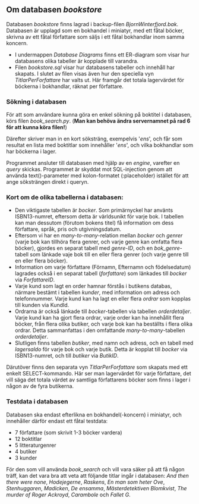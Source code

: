 ## Om databasen _bookstore_
Databasen _bookstore_ finns lagrad i backup-filen _BjornWinterfjord.bak_. Databasen är upplagd som en bokhandel i miniatyr, med ett fåtal böcker, skrivna av ett fåtal författare som säljs i ett fåtal bokhandlar inom samma koncern.
- I undermappen _Database Diagrams_ finns ett ER-diagram som visar hur databasens olika tabeller är kopplade till varandra.
- Filen _bookstore.sql_ visar hur databasens tabeller och innehåll har skapats. I slutet av filen visas även hur den speciella vyn _TitlarPerForfattare_ har valts ut. Här framgår det totala lagervärdet för böckerna i bokhandlar, räknat per författare. 
### Sökning i databasen
För att som användare kunna göra en enkel sökning på boktitel i databasen, körs filen _book_search.py_. (__Man kan behöva ändra servernamnet på rad 6 för att kunna köra filen!__)

Därefter skriver man in en kort söksträng, exempelvis '_ens_', och får som resultat en lista med boktitlar som innehåller '_ens_', och vilka bokhandlar som har böckerna i lager.

Programmet ansluter till databasen med hjälp av en _engine_, varefter en _query_ skickas. Programmet är skyddat mot SQL-injection genom att använda text()-parameter med kolon-formatet (:placeholder) istället för att ange söksträngen direkt i queryn.

### Kort om de olika tabellerna i databasen:
- Den viktigaste tabellen är _bocker_. Som primärnyckel har använts ISBN13-numret, eftersom detta är världsunikt för varje bok. I tabellen kan man dessutom (förutom bokens titel) få information om dess författare, språk, pris och utgivningsdatum.
- Eftersom vi har en _many-to-many_-relation mellan _bocker_ och _genrer_ (varje bok kan tillhöra flera genrer, och varje genre kan omfatta flera böcker), gjordes en separat tabell med _genre-ID_, och en _bok_genre_-tabell som länkade vaje bok till en eller flera genrer (och varje genre till en eller flera böcker).
- Information om varje författare (Förnamn, Efternamn och födelsedatum) lagrades också i en separat tabell (_forfattare_) som länkades till _bocker_ via _ForfattareID_.
- Varje kund som lagt en order hamnar förstås i butikens databas, närmare bestämt i tabellen _kunder_, med information om adress och telefonnummer. Varje kund kan ha lagt en eller flera _ordrar_ som kopplas till kunden via KundId.
- Ordrarna är också länkade till _bocker_-tabellen via tabellen _orderdetaljer_. Varje kund kan ha gjort flera ordrar, varje order kan ha innehållit flera böcker, från flera olika butiker, och varje bok kan ha beställts i flera olika ordrar. Detta sammanfattas i den omfattande _many-to-many_-tabellen _orderdetaljer_.
- Slutligen finns tabellen _butiker_, med namn och adress, och en tabell med _lagersaldo_ för varje bok och varje butik. Detta är kopplat till _bocker_ via ISBN13-numret, och till _butiker_ via _ButikID_.

Därutöver finns den separata vyn _TitlarPerForfattare_ som skapats med ett enkelt SELECT-kommando. Här ser man lagervärdet för varje författare, det vill säga det totala värdet av samtliga författarens böcker som finns i lager i någon av de fyra butikerna.

### Testdata i databasen
Databasen ska endast efterlikna en bokhandel(-koncern) i miniatyr, och innehåller därför endast ett fåtal testdata:
- 7 författare (som skrivit 1-3 böcker vardera)
- 12 boktitlar
- 5 litteraturgenrer
- 4 butiker
- 3 kunder

För den som vill använda _book_search_ och vill vara säker på att få någon träff, kan det vara bra att veta att följande titlar ingår i databasen: _And then there were none_, _Hodejegerne_, _Raskens_, _En man som heter Ove_, _Stenhuggaren_, _Madicken_, _De ensamma_, _Mästerdetektiven Blomkvist_, _The murder of Roger Ackroyd_, _Carambole_ och _Fallet G_.
